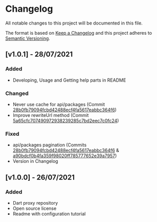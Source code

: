 # Changelog
All notable changes to this project will be documented in this file.

The format is based on [Keep a Changelog](http://keepachangelog.com/en/1.0.0/)
and this project adheres to [Semantic Versioning](http://semver.org/spec/v2.0.0.html).

## [v1.0.1] - 28/07/2021

### Added
* Developing, Usage and Getting help parts in README

### Changed
* Never use cache for api/packages (Commit [28b0fb79094fcbd42488ecf4fa5617eabbc364f6](https://github.com/groupe-edf/nexus-repository-dart/commit/28b0fb79094fcbd42488ecf4fa5617eabbc364f6))
* Improve rewriteUrl method (Commit [5a65cfc707490972938239285c7bd2eec7c0fc24](https://github.com/groupe-edf/nexus-repository-dart/commit/5a65cfc707490972938239285c7bd2eec7c0fc24))

### Fixed
* api/packages pagination (Commits [28b0fb79094fcbd42488ecf4fa5617eabbc364f6](https://github.com/groupe-edf/nexus-repository-dart/commit/28b0fb79094fcbd42488ecf4fa5617eabbc364f6) & [a90bdcf0b4fa359f98020ff785777652e39a7957](https://github.com/groupe-edf/nexus-repository-dart/commit/a90bdcf0b4fa359f98020ff785777652e39a7957))
* Version in Changelog

## [v1.0.0] - 26/07/2021

### Added
* Dart proxy repository
* Open source license
* Readme with configuration tutorial
